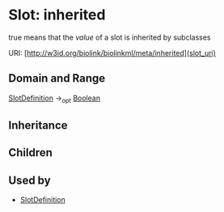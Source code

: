 # Slot: inherited


true means that the *value* of a slot is inherited by subclasses

URI: [http://w3id.org/biolink/biolinkml/meta/inherited](slot_uri)
## Domain and Range

[SlotDefinition](SlotDefinition.md) -><sub>opt</sub> [Boolean](Boolean.md)
## Inheritance

## Children

## Used by

 * [SlotDefinition](SlotDefinition.md)
